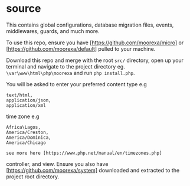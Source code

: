# source
This contains global configurations, database migration files, events, middlewares, guards, and much more.

To use this repo, ensure you have [https://github.com/moorexa/micro] or [https://github.com/moorexa/default] pulled 
to your machine. 

Download this repo and merge with the root ```src/``` directory, open up your terminal and navigate to the project directory eg. ```\var\www\html\php\moorexa``` and run ```php install.php```. 

You will be asked to enter your preferred content type e.g 

```
text/html, 
application/json, 
application/xml
``` 

time zone e.g 

```
Africa\Lagos,
America/Creston,
America/Dominica,
America/Chicago

see more here [https://www.php.net/manual/en/timezones.php]
```

controller, and view. Ensure you also have [https://github.com/moorexa/system] downloaded and extracted to the project root directory.